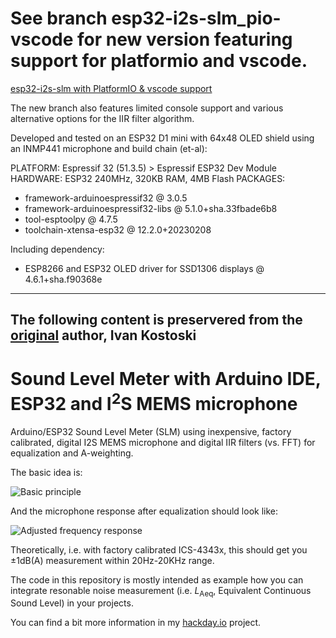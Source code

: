 # See branch esp32-i2s-slm_pio-vscode for new version featuring support for platformio and vscode.

<a href="https://github.com/Inspirati/esp32-i2s-slm/branches/esp32-i2s-slm_pio-vscode">esp32-i2s-slm with PlatformIO & vscode support</a>

The new branch also features limited console support and various alternative options for the IIR filter algorithm.

Developed and tested on an ESP32 D1 mini with 64x48 OLED shield using an INMP441 microphone and build chain (et-al):

PLATFORM: Espressif 32 (51.3.5) > Espressif ESP32 Dev Module
HARDWARE: ESP32 240MHz, 320KB RAM, 4MB Flash
PACKAGES: 
 - framework-arduinoespressif32 @ 3.0.5 
 - framework-arduinoespressif32-libs @ 5.1.0+sha.33fbade6b8 
 - tool-esptoolpy @ 4.7.5 
 - toolchain-xtensa-esp32 @ 12.2.0+20230208

Including dependency:
 - ESP8266 and ESP32 OLED driver for SSD1306 displays @ 4.6.1+sha.f90368e

--------------------------------------------------------------------------------
The following content is preservered from the <a href="https://github.com/ikostoski/esp32-i2s-slm">original</a> author, Ivan Kostoski
--------------------------------------------------------------------------------

# Sound Level Meter with Arduino IDE, ESP32 and I<sup>2</sup>S MEMS microphone

Arduino/ESP32 Sound Level Meter (SLM) using inexpensive, factory calibrated, digital I2S MEMS microphone and digital IIR filters (vs. FFT) for equalization and A-weighting.

The basic idea is:

![Basic principle](./misc/esp32-i2s-slm-bp.svg)

And the microphone response after equalization should look like:

![Adjusted frequency response](./misc/ics-43434-afr.svg)

Theoretically, i.e. with factory calibrated ICS-4343x, this should get you ±1dB(A) measurement within 20Hz-20KHz range.

The code in this repository is mostly intended as example how you can integrate resonable noise measurement (i.e. *L*<sub>Aeq</sub>, Equivalent Continuous Sound Level) in your projects.

You can find a bit more information in my [hackday.io](https://hackaday.io/project/166867-esp32-i2s-slm) project.
